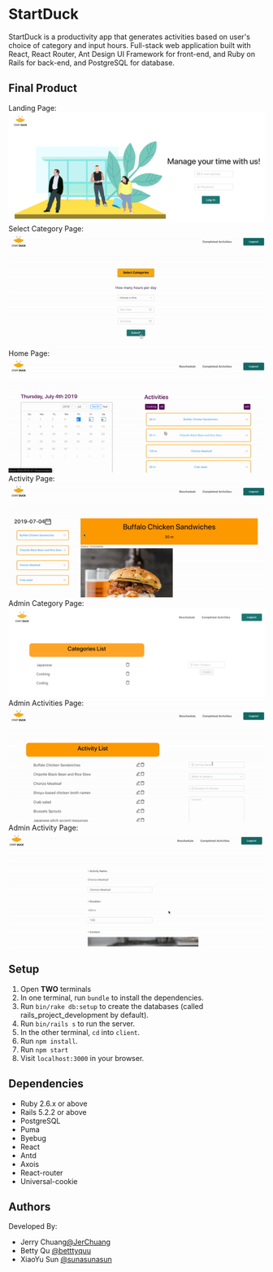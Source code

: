 # StartDuck
StartDuck is a productivity app that generates activities based on user's choice of category and input hours. Full-stack web application built with React, React Router, Ant Design UI Framework for front-end, and Ruby on Rails for back-end, and PostgreSQL for database.

## Final Product
Landing Page:
!["Screenshot of StartDuck Landing Page"](https://github.com/JerChuang/StartDuck/blob/master/docs/loginpage.png?raw=true)
Select Category Page:
!["Screenshot of StartDuck Select Category Page"](https://github.com/JerChuang/StartDuck/blob/master/docs/selectCategory.gif?raw=true)
Home Page:
!["Screenshot of StartDuck Home Page"](https://github.com/JerChuang/StartDuck/blob/master/docs/homePage.gif?raw=true)
Activity Page:
!["Screenshot of StartDuck Activity Page"](https://github.com/JerChuang/StartDuck/blob/master/docs/activityPage.gif?raw=true)
Admin Category Page:
!["Screenshot of StartDuck Admin Category Page"](https://github.com/JerChuang/StartDuck/blob/master/docs/admincategories.png?raw=true)
Admin Activities Page:
!["Screenshot of StartDuck Admin Activities Page"](https://github.com/JerChuang/StartDuck/blob/master/docs/adminActivity.gif?raw=true)
Admin Activity Page:
!["Screenshot of StartDuck Admin Activity Page"](https://github.com/JerChuang/StartDuck/blob/master/docs/adminEditPage.gif?raw=true)


## Setup
1. Open **TWO** terminals
2. In one terminal, run `bundle` to install the dependencies. 
3. Run `bin/rake db:setup` to create the databases (called rails_project_development by default). 
4. Run `bin/rails s` to run the server.
5. In the other terminal, `cd` into `client`. 
6. Run `npm install`.
7. Run `npm start` 
8. Visit `localhost:3000` in your browser.

## Dependencies
- Ruby 2.6.x or above
- Rails 5.2.2 or above
- PostgreSQL
- Puma
- Byebug
- React
- Antd
- Axois
- React-router
- Universal-cookie


## Authors

Developed By:
- Jerry Chuang[@JerChuang](https://github.com/JerChuang)
- Betty Qu [@betttyquu](https://github.com/betttyquu)
- XiaoYu Sun [@sunasunasun](https://github.com/sunasunasun)